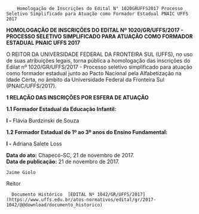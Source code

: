         Homologação de Inscrições do Edital N° 1020GRUFFS2017 Processo Seletivo Simplificado para Atuação como Formador Estadual PNAIC UFFS 2017  

**HOMOLOGAÇÃO DE INSCRIÇÕES DO EDITAL Nº 1020/GR/UFFS/2017 - PROCESSO SELETIVO SIMPLIFICADO PARA ATUAÇÃO COMO FORMADOR ESTADUAL PNAIC UFFS 2017**

  

 O REITOR DA UNIVERSIDADE FEDERAL DA FRONTEIRA SUL (UFFS), no uso de suas atribuições legais, torna pública a homologação das inscrições do Edilat nº 1020/GR/UFFS/2017 - Processo seletivo simplificado para atuação como formador estadual junto ao Pacto Nacional pela Alfabetização na Idade Certa, no âmbito da Universidade Federal da Fronteira Sul (PNAIC/UFFS/2017).

  **1 RELAÇÃO DAS INSCRIÇÕES POR ESFERA DE ATUAÇÃO**

 **1.1 Formador Estadual da Educação Infantil:**

 **I -** Flávia Burdzinski de Souza

 **1.2 Formador Estadual do 1º ao 3º anos do Ensino Fundamental:**

 **I -** Adriana Salete Loss

   **Data do ato:** Chapecó-SC, 21 de novembro de 2017.   
 **Data de publicação:**  21 de novembro de 2017. 

    Jaime Giolo   
 Reitor 

      Documento Histórico  [EDITAL Nº 1042/GR/UFFS/2017](https://www.uffs.edu.br/atos-normativos/edital/gr/2017-1042/@@download/documento_historico)     
      